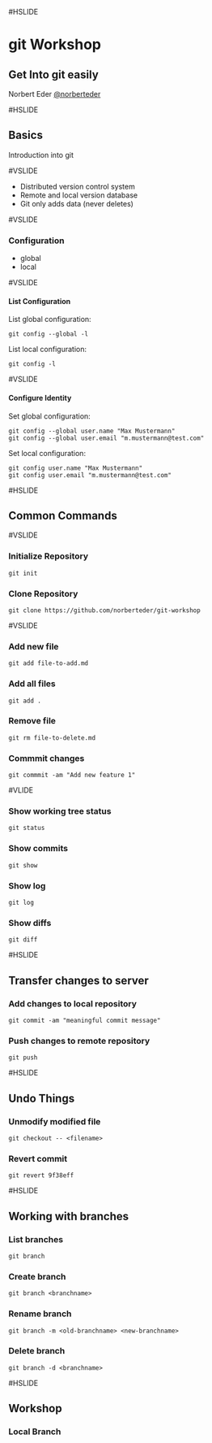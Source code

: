 #HSLIDE

# git Workshop

## Get Into git easily

Norbert Eder
[@norberteder](https://www.twitter.com/norberteder)

#HSLIDE

## Basics

Introduction into git

#VSLIDE

* Distributed version control system
* Remote and local version database
* Git only adds data (never deletes)

#VSLIDE

### Configuration

* global
* local

#VSLIDE

#### List Configuration

List global configuration:

```
git config --global -l
```

List local configuration:

```
git config -l
```

#VSLIDE

#### Configure Identity

Set global configuration:

```
git config --global user.name "Max Mustermann"
git config --global user.email "m.mustermann@test.com"
```

Set local configuration: 

```
git config user.name "Max Mustermann"
git config user.email "m.mustermann@test.com"
```

#HSLIDE

## Common Commands

#VSLIDE

### Initialize Repository

```
git init
```

### Clone Repository

```
git clone https://github.com/norberteder/git-workshop
```

#VSLIDE

### Add new file

```
git add file-to-add.md
```

### Add all files

```
git add .
```

### Remove file

```
git rm file-to-delete.md
```

### Commmit changes

```
git commmit -am "Add new feature 1"
```

#VLIDE

### Show working tree status

```
git status
```

### Show commits

```
git show
```

### Show log

```
git log
```

### Show diffs

```
git diff
```

#HSLIDE

## Transfer changes to server

### Add changes to local repository

```
git commit -am "meaningful commit message"
```

### Push changes to remote repository

```
git push
```

#HSLIDE

## Undo Things

### Unmodify modified file

```
git checkout -- <filename>
```

### Revert commit

```
git revert 9f38eff
```

#HSLIDE

## Working with branches

### List branches

```
git branch
```

### Create branch

```
git branch <branchname>
```

### Rename branch

```
git branch -m <old-branchname> <new-branchname>
```

### Delete branch

```
git branch -d <branchname>
```

#HSLIDE

## Workshop

### Local Branch